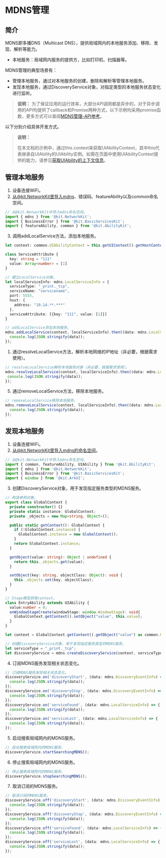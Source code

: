 # MDNS管理

## 简介

MDNS即多播DNS（Multicast DNS），提供局域网内的本地服务添加、移除、发现、解析等能力。
- 本地服务：局域网内服务的提供方，比如打印机、扫描器等。

MDNS管理的典型场景有：

- 管理本地服务，通过对本地服务的创建，删除和解析等管理本地服务。
- 发现本地服务，通过DiscoveryService对象，对指定类型的本地服务状态变化进行监听。

> **说明：**
> 为了保证应用的运行效率，大部分API调用都是异步的，对于异步调用的API均提供了callback和Promise两种方式，以下示例均采用promise函数，更多方式可以查阅[MDNS管理-API参考](../reference/apis-network-kit/js-apis-net-mdns.md)。

以下分别介绍具体开发方式。

>**说明：** 
>
>在本文档的示例中，通过this.context来获取UIAbilityContext，其中this代表继承自UIAbility的UIAbility实例。如需在页面中使用UIAbilityContext提供的能力，请参见[获取UIAbility的上下文信息](../application-models/uiability-usage.md#获取uiability的上下文信息)。

## 管理本地服务

1. 设备连接WiFi。
2. 从@kit.NetworkKit里导入mdns、错误码、featureAbility以及common命名空间。

```ts
// 从@kit.NetworkKit中导入mdns命名空间。
import { mdns } from '@kit.NetworkKit';
import { BusinessError } from '@kit.BasicServicesKit';
import { featureAbility, common } from '@kit.AbilityKit';
```

3. 调用addLocalService方法，添加本地服务。

```ts
let context: common.UIAbilityContext = this.getUIContext().getHostContext() as common.UIAbilityContext;

class ServiceAttribute {
  key: string = "111"
  value: Array<number> = [1]
}

// 建立LocalService对象。
let localServiceInfo: mdns.LocalServiceInfo = {
  serviceType: "_print._tcp",
  serviceName: "servicename",
  port: 5555,
  host: {
    address: "10.14.**.***"
  },
  serviceAttribute: [{key: "111", value: [1]}]
}

// addLocalService添加本地服务。
mdns.addLocalService(context, localServiceInfo).then((data: mdns.LocalServiceInfo) => {
  console.log(JSON.stringify(data));
});
```

1. 通过resolveLocalService方法，解析本地网络的IP地址（非必要，根据需求使用）。
   
 ```ts
// resolveLocalService解析本地服务对象（非必要，根据需求使用）。
mdns.resolveLocalService(context, localServiceInfo).then((data: mdns.LocalServiceInfo) => {
  console.log(JSON.stringify(data));
});
```

5. 通过removeLocalService方法，移除本地服务。
   
```ts
// removeLocalService移除本地服务。
mdns.removeLocalService(context, localServiceInfo).then((data: mdns.LocalServiceInfo) => {
  console.log(JSON.stringify(data));
});
```

## 发现本地服务

1. 设备连接WiFi。
2. 从@kit.NetworkKit里导入mdns的命名空间。

```ts
// 从@kit.NetworkKit中导入mdns命名空间。
import { common, featureAbility, UIAbility } from '@kit.AbilityKit';
import { mdns } from '@kit.NetworkKit';
import { BusinessError } from '@kit.BasicServicesKit';
import { window } from '@kit.ArkUI';
```

3. 创建DiscoveryService对象，用于发现指定服务类型的MDNS服务。

```ts
// 构造单例对象。
export class GlobalContext {
  private constructor() {}
  private static instance: GlobalContext;
  private _objects = new Map<string, Object>();

  public static getContext(): GlobalContext {
    if (!GlobalContext.instance) {
      GlobalContext.instance = new GlobalContext();
    }
    return GlobalContext.instance;
  }

  getObject(value: string): Object | undefined {
    return this._objects.get(value);
  }

  setObject(key: string, objectClass: Object): void {
    this._objects.set(key, objectClass);
  }
}

// Stage模型获取context。
class EntryAbility extends UIAbility {
  value:number = 0;
  onWindowStageCreate(windowStage: window.WindowStage): void{
    GlobalContext.getContext().setObject("value", this.value);
  }
}

let context = GlobalContext.getContext().getObject("value") as common.UIAbilityContext;

// 创建DiscoveryService对象，用于发现指定服务类型的MDNS服务。
let serviceType = "_print._tcp";
let discoveryService = mdns.createDiscoveryService(context, serviceType);
```
  
4. 订阅MDNS服务发现相关状态变化。

```ts
// 订阅MDNS服务发现相关状态变化。
discoveryService.on('discoveryStart', (data: mdns.DiscoveryEventInfo) => {
  console.log(JSON.stringify(data));
});
discoveryService.on('discoveryStop', (data: mdns.DiscoveryEventInfo) => {
  console.log(JSON.stringify(data));
});
discoveryService.on('serviceFound', (data: mdns.LocalServiceInfo) => {
  console.log(JSON.stringify(data));
});
discoveryService.on('serviceLost', (data: mdns.LocalServiceInfo) => {
  console.log(JSON.stringify(data));
});
```

5. 启动搜索局域网内的MDNS服务。

```ts
// 启动搜索局域网内的MDNS服务。
discoveryService.startSearchingMDNS();
```

6. 停止搜索局域网内的MDNS服务。

```ts
// 停止搜索局域网内的MDNS服务。
discoveryService.stopSearchingMDNS();
```

7. 取消订阅的MDNS服务。

```ts
// 取消订阅的MDNS服务。
discoveryService.off('discoveryStart', (data: mdns.DiscoveryEventInfo) => {
  console.log(JSON.stringify(data));
});
discoveryService.off('discoveryStop', (data: mdns.DiscoveryEventInfo) => {
  console.log(JSON.stringify(data));
});
discoveryService.off('serviceFound', (data: mdns.LocalServiceInfo) => {
  console.log(JSON.stringify(data));
});
discoveryService.off('serviceLost', (data: mdns.LocalServiceInfo) => {
  console.log(JSON.stringify(data));
});
```
